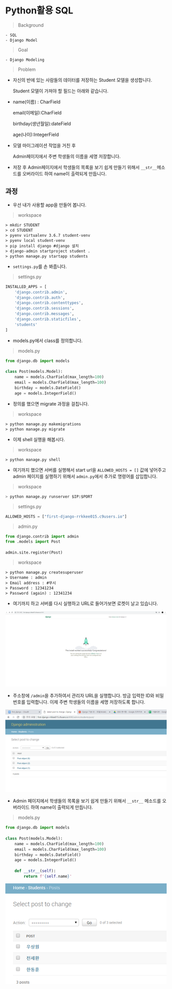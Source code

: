 # Python활용 SQL

> Background

```
- SQL
- Django Model
```

> Goal

```
- Django Modeling
```

> Problem

- 자신의 반에 있는 사람들의 데이터를 저장하는 Student 모델을 생성합니다.

  Student 모델이 가져야 할 필드는 아래와 같습니다.



- name(이름) : CharField

  email(이메일):CharField

  birthday(생년월일):dateField

  age(나이):IntegerField



- 모델 마이그레이션 작업을 거친 후

  Admin페이지에서 주변 학생들의 이름을 세명 저장합니다.



- 저장 후 Admin페이지에서 학생들의 목록을 보기 쉽게 만들기 위해서 `__str__`메소드를 오버라이드 하여 name이 출력되게 만듭니다.



## 과정

- 우선 내가 사용할 app을 만들어 봅니다.

> workspace

```shell
> mkdir STUDENT
> cd STUDENT
> pyenv virtualenv 3.6.7 student-venv
> pyenv local student-venv
> pip install django #django 설치
> django-admin startproject student .
> python manage.py startapp students
```

- `settings.py`를 손 봐줍니다.

> settings.py

```python
INSTALLED_APPS = [
    'django.contrib.admin',
    'django.contrib.auth',
    'django.contrib.contenttypes',
    'django.contrib.sessions',
    'django.contrib.messages',
    'django.contrib.staticfiles',
    'students'
]
```

- models.py에서 class를 정의합니다.

> models.py

```python
from django.db import models

class Post(models.Model):
    name = models.CharField(max_length=100)
    email = models.CharField(max_length=100)
    birthday = models.DateField()
    age = models.IntegerField()
```

- 정의를 했으면 migrate 과정을 걸칩니다.

> workspace

```shell
> python manage.py makemigrations
> python manage.py migrate
```

- 이제 shell 실행을 해봅시다.

> workspace

```shell
> python manage.py shell
```

- 여기까지 했으면 서버를 실행해서 start url을 `ALLOWED_HOSTS = []` 값에 넣어주고 admin 페이지를 실행하기 위해서 `admin.py`에서 추가로 명령어를 삽입합니다.

> workspace

```python
> python manage.py runserver $IP:$PORT
```

> settings.py

```python
ALLOWED_HOSTS = ["first-django-rrkkee015.c9users.io"]
```

> admin.py

```python
from django.contrib import admin
from .models import Post

admin.site.register(Post)
```

> workspace

```shell
> python manage.py createsuperuser
> Username : admin
> Email address : #무시
> Password : 12341234
> Password (again) : 12341234
```

- 여기까지 하고 서버를 다시 실행하고 URL로 들어가보면 로켓이 날고 있습니다.

![](images/1.png)

- 주소창에 `/admin`을 추가하여서 관리자 URL을 실행합니다. 방금 입력한 ID와 비밀번호를 입력합니다.  이제 주변 학생들의 이름을 세명 저장하도록 합니다.

![](images/2.png)

- Admin 페이지에서 학생들의 목록을 보기 쉽게 만들기 위해서 `__str__` 메소드를 오버라이드 하여 name이 출력되게 만듭니다.

> models.py

```python
from django.db import models

class Post(models.Model):
    name = models.CharField(max_length=100)
    email = models.CharField(max_length=100)
    birthday = models.DateField()
    age = models.IntegerField()

    def __str__(self):
        return f'{self.name}'
```

![](images/3.png)